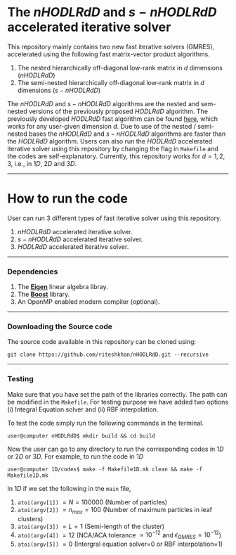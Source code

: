 # The $nHODLRdD$ and $s-nHODLRdD$ accelerated iterative solver
This repository mainly contains two new fast iterative solvers (GMRES), accelerated using the following fast matrix-vector product algorithms.
1. The nested hierarchically off-diagonal low-rank matrix in $d$ dimensions ($nHODLRdD$)
2. The semi-nested hierarchically off-diagonal low-rank matrix in $d$ dimensions ($s-nHODLRdD$)
   
The $nHODLRdD$ and $s-nHODLRdD$ algorithms are the nested and sem-nested versions of the previously proposed $HODLRdD$ algorithm. The previously developed $HODLRdD$ fast algorithm can be found [here](https://github.com/SAFRAN-LAB/HODLRdD), which works for any user-given dimension $d$. Due to use of the nested / semi-nested bases the $nHODLRdD$ and $s-nHODLRdD$ algorithms are faster than the $HODLRdD$ algorithm.
Users can also run the $HODLRdD$ accelerated iterative solver using this repository by changing the flag in `Makefile` and the codes are self-explanatory. Currently, this repository works for $d=1,2,3$, i.e., in $1D$, $2D$ and $3D$.
______________________________________________________________

# How to run the code
User can run $3$ different types of fast iterative solver using this repository.
1. $nHODLRdD$ accelerated iterative solver.
2. $s-nHODLRdD$ accelerated iterative solver.
3. $HODLRdD$ accelerated iterative solver.
_____________________

### Dependencies
1. The [**Eigen**](https://eigen.tuxfamily.org) linear algebra libray.
2. The [**Boost**](https://www.boost.org/) library.
3. An OpenMP enabled modern compiler (optional).
______________________________________________________________________

### Downloading the Source code
The source code available in this repository can be cloned using:
```
git clone https://github.com/riteshkhan/nHODLRdD.git --recursive
```
______________________________________________________________________

### Testing
Make sure that you have set the path of the libraries correctly. The path can be modified in the `Makefile`. For testing purpose we have added two options (i) Integral Equation solver and (ii) RBF interpolation.

To test the code simply run the following commands in the terminal.
```
user@computer nHODLRdD$ mkdir build && cd build
```

Now the user can go to any directory to run the corresponding codes in $1D$ or $2D$ or $3D$. For example, to run the code in $1D$

```
user@computer 1D/codes$ make -f Makefile1D.mk clean && make -f Makefile1D.mk
```
In $1D$ if we set the following in the `main` file, 
1. `atoi(argv[1])` $= N = 100000$ (Number of particles)
2. `atoi(argv[2])` $=n_{max} = 100$ (Number of maximum particles in leaf clusters)
3. `atoi(argv[3])` $=L=1$ (Semi-length of the cluster)
4. `atoi(argv[4])` $=12$ (NCA/ACA tolerance $= 10^{-12}$ and $\epsilon_{GMRES} = 10^{-12}$)
5. `atoi(argv[5])` $=0$ (Intergral equation solver=0 or RBF interpolation=1)
